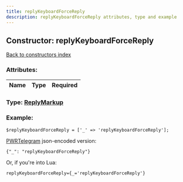 ```yaml
---
title: replyKeyboardForceReply
description: replyKeyboardForceReply attributes, type and example
---
```

## Constructor: replyKeyboardForceReply  
[Back to constructors index](index.md)



### Attributes:

| Name     |    Type       | Required |
|----------|---------------|----------|



### Type: [ReplyMarkup](../types/ReplyMarkup.md)


### Example:

```
$replyKeyboardForceReply = ['_' => 'replyKeyboardForceReply'];
```  

[PWRTelegram](https://pwrtelegram.xyz) json-encoded version:

```
{"_": "replyKeyboardForceReply"}
```


Or, if you're into Lua:  


```
replyKeyboardForceReply={_='replyKeyboardForceReply'}

```


